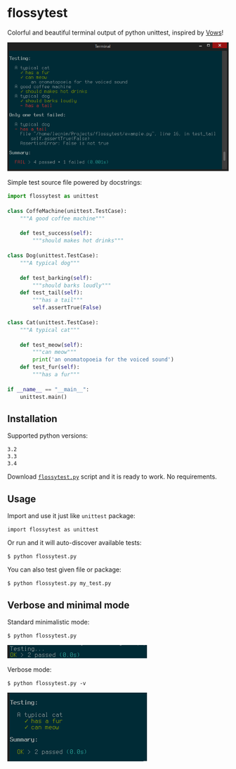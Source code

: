# flossytest

Colorful and beautiful terminal output of python unittest, inspired by [Vows](http://vowsjs.org/)!

![Example terminal output](images/example.png)

Simple test source file powered by docstrings:

```python
import flossytest as unittest

class CoffeMachine(unittest.TestCase):
    """A good coffee machine"""

    def test_success(self):
        """should makes hot drinks"""

class Dog(unittest.TestCase):
    """A typical dog"""

    def test_barking(self):
        """should barks loudly"""
    def test_tail(self):
        """has a tail"""
        self.assertTrue(False)

class Cat(unittest.TestCase):
    """A typical cat"""

    def test_meow(self):
        """can meow"""
        print('an onomatopoeia for the voiced sound')
    def test_fur(self):
        """has a fur"""

if __name__ == "__main__":
    unittest.main()
```

## Installation

Supported python versions:

    3.2
    3.3
    3.4

Download [`flossytest.py`](https://github.com/lecnim/flossytest/releases/download/v0.9.0/flossytest.py) script and it is ready to work. No requirements.

## Usage

Import and use it just like `unittest` package:

    import flossytest as unittest

Or run and it will auto-discover available tests:

    $ python flossytest.py

You can also test given file or package:

    $ python flossytest.py my_test.py

## Verbose and minimal mode

Standard minimalistic mode:

    $ python flossytest.py

![Minimalistic mode](images/minimal_success.png)

Verbose mode:

    $ python flossytest.py -v

![Verbose mode](images/verbose_success.png)

